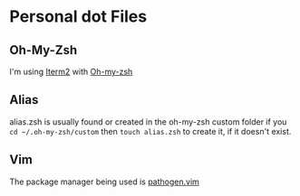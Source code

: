 # Personal dot Files

## Oh-My-Zsh
I'm using [Iterm2](https://iterm2.com/) with [Oh-my-zsh](https://ohmyz.sh/)

## Alias
alias.zsh is usually found or created in the oh-my-zsh custom folder if you
``cd ~/.oh-my-zsh/custom`` then ``touch alias.zsh`` to create it, if it doesn't exist.

## Vim
The package manager being used is [pathogen.vim](https://github.com/tpope/vim-pathogen)

